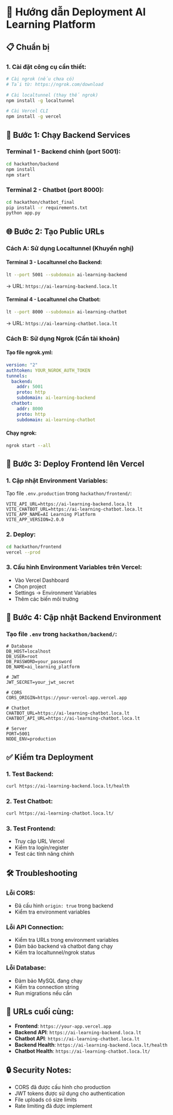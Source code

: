 # 🚀 Hướng dẫn Deployment AI Learning Platform

## 📋 Chuẩn bị

### 1. Cài đặt công cụ cần thiết:
```bash
# Cài ngrok (nếu chưa có)
# Tải từ: https://ngrok.com/download

# Cài localtunnel (thay thế ngrok)
npm install -g localtunnel

# Cài Vercel CLI
npm install -g vercel
```

## 🔧 Bước 1: Chạy Backend Services

### Terminal 1 - Backend chính (port 5001):
```bash
cd hackathon/backend
npm install
npm start
```

### Terminal 2 - Chatbot (port 8000):
```bash
cd hackathon/chatbot_final
pip install -r requirements.txt
python app.py
```

## 🌐 Bước 2: Tạo Public URLs

### Cách A: Sử dụng Localtunnel (Khuyến nghị)

#### Terminal 3 - Localtunnel cho Backend:
```bash
lt --port 5001 --subdomain ai-learning-backend
```
→ URL: `https://ai-learning-backend.loca.lt`

#### Terminal 4 - Localtunnel cho Chatbot:
```bash
lt --port 8000 --subdomain ai-learning-chatbot
```
→ URL: `https://ai-learning-chatbot.loca.lt`

### Cách B: Sử dụng Ngrok (Cần tài khoản)

#### Tạo file ngrok.yml:
```yaml
version: "2"
authtoken: YOUR_NGROK_AUTH_TOKEN
tunnels:
  backend:
    addr: 5001
    proto: http
    subdomain: ai-learning-backend
  chatbot:
    addr: 8000
    proto: http
    subdomain: ai-learning-chatbot
```

#### Chạy ngrok:
```bash
ngrok start --all
```

## 🎯 Bước 3: Deploy Frontend lên Vercel

### 1. Cập nhật Environment Variables:
Tạo file `.env.production` trong `hackathon/frontend/`:
```env
VITE_API_URL=https://ai-learning-backend.loca.lt
VITE_CHATBOT_URL=https://ai-learning-chatbot.loca.lt
VITE_APP_NAME=AI Learning Platform
VITE_APP_VERSION=2.0.0
```

### 2. Deploy:
```bash
cd hackathon/frontend
vercel --prod
```

### 3. Cấu hình Environment Variables trên Vercel:
- Vào Vercel Dashboard
- Chọn project
- Settings → Environment Variables
- Thêm các biến môi trường

## 🔄 Bước 4: Cập nhật Backend Environment

### Tạo file `.env` trong `hackathon/backend/`:
```env
# Database
DB_HOST=localhost
DB_USER=root
DB_PASSWORD=your_password
DB_NAME=ai_learning_platform

# JWT
JWT_SECRET=your_jwt_secret

# CORS
CORS_ORIGIN=https://your-vercel-app.vercel.app

# Chatbot
CHATBOT_URL=https://ai-learning-chatbot.loca.lt
CHATBOT_API_URL=https://ai-learning-chatbot.loca.lt

# Server
PORT=5001
NODE_ENV=production
```

## ✅ Kiểm tra Deployment

### 1. Test Backend:
```bash
curl https://ai-learning-backend.loca.lt/health
```

### 2. Test Chatbot:
```bash
curl https://ai-learning-chatbot.loca.lt/
```

### 3. Test Frontend:
- Truy cập URL Vercel
- Kiểm tra login/register
- Test các tính năng chính

## 🛠️ Troubleshooting

### Lỗi CORS:
- Đã cấu hình `origin: true` trong backend
- Kiểm tra environment variables

### Lỗi API Connection:
- Kiểm tra URLs trong environment variables
- Đảm bảo backend và chatbot đang chạy
- Kiểm tra localtunnel/ngrok status

### Lỗi Database:
- Đảm bảo MySQL đang chạy
- Kiểm tra connection string
- Run migrations nếu cần

## 📱 URLs cuối cùng:

- **Frontend**: `https://your-app.vercel.app`
- **Backend API**: `https://ai-learning-backend.loca.lt`
- **Chatbot API**: `https://ai-learning-chatbot.loca.lt`
- **Backend Health**: `https://ai-learning-backend.loca.lt/health`
- **Chatbot Health**: `https://ai-learning-chatbot.loca.lt/`

## 🔒 Security Notes:

- CORS đã được cấu hình cho production
- JWT tokens được sử dụng cho authentication
- File uploads có size limits
- Rate limiting đã được implement 
